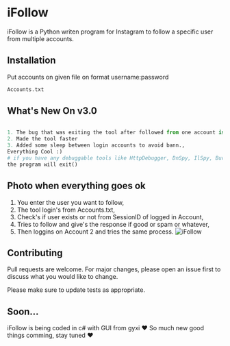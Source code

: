 # iFollow

iFollow is a Python writen program for Instagram to follow a specific user from multiple accounts.

## Installation

Put accounts on given file on format username:password

```bash
Accounts.txt
```

## What's New On v3.0

```python

1. The bug that was exiting the tool after followed from one account is FIXED,
2. Made the tool faster
3. Added some sleep between login accounts to avoid bann.,
Everything Cool :)
# if you have any debuggable tools like HttpDebugger, DnSpy, IlSpy, BurpSuite etc..
the program will exit()

```
## Photo when everything goes ok
1. You enter the user you want to follow,
2. The tool login's from Accounts.txt,
3. Check's if user exists or not from SessionID of logged in Account,
4. Tries to follow and give's the response if good or spam or whatever,
5. Then loggins on Account 2 and tries the same process.
![iFollow](https://user-images.githubusercontent.com/113261722/195684563-3153e62e-20b7-4415-b9a0-883a3f750905.png)


## Contributing
Pull requests are welcome. For major changes, please open an issue first to discuss what you would like to change.

Please make sure to update tests as appropriate.

## Soon...

iFollow is being coded in c# with GUI from gyxi :heart: 
So much new good things comming, stay tuned :heart:
